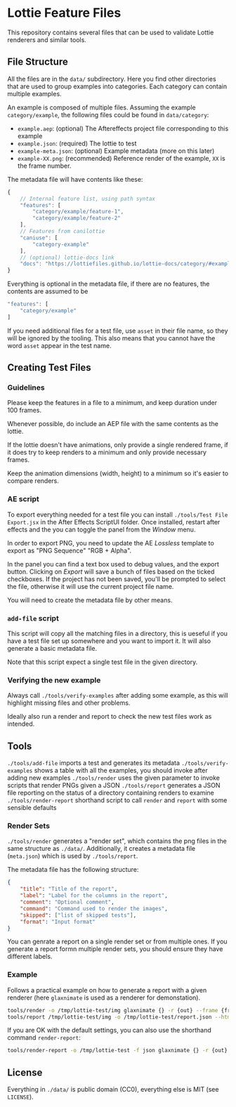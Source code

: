 Lottie Feature Files
====================

This repository contains several files that can be used to validate Lottie
renderers and similar tools.


File Structure
--------------

All the files are in the `data/` subdirectory.
Here you find other directories that are used to group examples into categories.
Each category can contain multiple examples.

An example is composed of multiple files. Assuming the example
`category/example`, the following files could be found in `data/category`:

* `example.aep`: (optional) The Aftereffects project file corresponding to this example
* `example.json`: (required) The lottie to test
* `example-meta.json`: (optional) Example metadata (more on this later)
* `example-XX.png`: (recommended) Reference render of the example, `XX` is the frame number.

The metadata file will have contents like these:

```js
{
    // Internal feature list, using path syntax
    "features": [
        "category/example/feature-1",
        "category/example/feature-2"
    ],
    // Features from canilottie
    "caniuse": [
        "category-example"
    ],
    // (optional) lottie-docs link
    "docs": "https://lottiefiles.github.io/lottie-docs/category/#example"
}
```

Everything is optional in the metadata file, if there are no features,
the contents are assumed to be

```js
"features": [
    "category/example"
]
```

If you need additional files for a test file, use `asset` in their file name, so they will be ignored by the tooling.
This also means that you cannot have the word `asset` appear in the test name.


Creating Test Files
-------------------

### Guidelines

Please keep the features in a file to a minimum, and keep duration under 100 frames.

Whenever possible, do include an AEP file with the same contents as the lottie.

If the lottie doesn't have animations, only provide a single rendered frame,
if it does try to keep renders to a minimum and only provide necessary frames.

Keep the animation dimensions (width, height) to a minimum so it's easier
to compare renders.


### AE script

To export everything needed for a test file you can install `./tools/Test File Export.jsx` in the After Effects
ScriptUI folder. Once installed, restart after effects and the you can toggle the panel from the _Window_ menu.

In order to export PNG, you need to update the AE _Lossless_ template to export as "PNG Sequence" "RGB + Alpha".

In the panel you can find a text box used to debug values, and the export button.
Clicking on _Export_ will save a bunch of files based on the ticked checkboxes.
If the project has not been saved, you'll be prompted to select the file, otherwise it will use the current project
file name.

You will need to create the metadata file by other means.


### `add-file` script

This script will copy all the matching files in a directory, this is ueseful if you have a test file set up somewhere
and you want to import it. It will also generate a basic metadata file.

Note that this script expect a single test file in the given directory.


### Verifying the new example

Always call `./tools/verify-examples` after adding some example, as this will highlight missing files and other problems.

Ideally also run a render and report to check the new test files work as intended.

Tools
-----

`./tools/add-file` imports a test and generates its metadata
`./tools/verify-examples` shows a table with all the examples, you should invoke after adding new examples
`./tools/render` uses the given parameter to invoke scripts that render PNGs given a JSON
`./tools/report` generates a JSON file reporting on the status of a directory containing renders to examine
`./tools/render-report` shorthand script to call `render` and `report` with some sensible defaults


### Render Sets

`./tools/render` generates a "render set", which contains the png files in the same structure as `./data/`.
Additionally, it creates a metadata file (`meta.json`) which is used by `./tools/report`.

The metadata file has the following structure:

```json
{
    "title": "Title of the report",
    "label": "Label for the columns in the report",
    "comment": "Optional comment",
    "command": "Command used to render the images",
    "skipped": ["list of skipped tests"],
    "format": "Input format"
}
```

You can genrate a report on a single render set or from multiple ones.
If you generate a report formn multiple render sets, you should ensure they have different labels.


### Example

Follows a practical example on how to generate a report with a given renderer
(here `glaxnimate` is used as a renderer for demonstation).

```bash
tools/render -o /tmp/lottie-test/img glaxnimate {} -r {out} --frame {frame}
tools/report /tmp/lottie-test/img -o /tmp/lottie-test/report.json --html /tmp/lottie-test/report.html
```

If you are OK with the default settings, you can also use the shorthand command `render-report`:

```bash
tools/render-report -o /tmp/lottie-test -f json glaxnimate {} -r {out} --frame {frame}
```

License
-------

Everything in `./data/` is public domain (CC0), everything else is MIT (see `LICENSE`).
